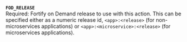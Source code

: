 **`FOD_RELEASE`**    
Required: Fortify on Demand release to use with this action. This can be specified either as a numeric release id, `<app>:<release>` (for non-microservices applications) or `<app>:<microservice>:<release>` (for microservices applications).